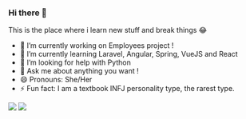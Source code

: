 ### Hi there 👋

This is the place where i learn new stuff and break things 😂

- 🔭 I’m currently working on Employees project !
- 🌱 I’m currently learning Laravel, Angular, Spring, VueJS and React
- 🤔 I’m looking for help with Python
- 💬 Ask me about anything you want !
- 😄 Pronouns: She/Her
- ⚡ Fun fact: I am a textbook INFJ personality type, the rarest type.
<img src="https://github-readme-stats.vercel.app/api?username=radad-j&hide=issues&&show_icons=true&title_color=ffffff&icon_color=ffc83d&text_color=daf7dc&bg_color=0d1117">
<img src="https://github-readme-stats.vercel.app/api/top-langs/?username=radad-j&layout=compacta&hide=shell&title_color=ffffff&icon_color=ffc83d&text_color=daf7dc&bg_color=0d1117">
